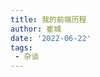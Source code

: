 ```yaml
---
title: 我的前端历程 
author: 崔城
date: '2022-06-22'
tags:
 - 杂谈
---
```


<ClientOnly>
  <steps/>
</ClientOnly>
<Vssue title="steps" />